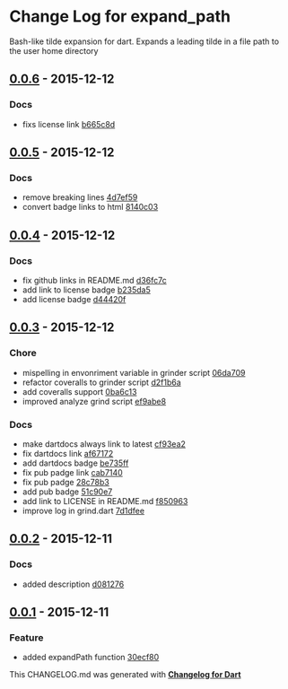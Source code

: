# Change Log for expand_path
Bash-like tilde expansion for dart. Expands a leading tilde in a file path to the user home directory

## [0.0.6](http://github.com/kasperpeulen/expand_path.dart/compare/0.0.5...0.0.6) - 2015-12-12

### Docs
* fixs license link [b665c8d](https://github.com/kasperpeulen/expand_path.dart/commit/b665c8d2daa27f81a9167f3d67b7d0f3abbb4354)

## [0.0.5](http://github.com/kasperpeulen/expand_path.dart/compare/0.0.4...0.0.5) - 2015-12-12

### Docs
* remove breaking lines [4d7ef59](https://github.com/kasperpeulen/expand_path.dart/commit/4d7ef59cac57157f281153cd66851f1214e34f90)
* convert badge links to html [8140c03](https://github.com/kasperpeulen/expand_path.dart/commit/8140c033ed2259e9cfce01a3667e8fdf54427ddd)

## [0.0.4](http://github.com/kasperpeulen/expand_path.dart/compare/0.0.3...0.0.4) - 2015-12-12

### Docs
* fix github links in README.md [d36fc7c](https://github.com/kasperpeulen/expand_path.dart/commit/d36fc7cc02c9e4496b05fd08085a14871c7848da)
* add link to license badge [b235da5](https://github.com/kasperpeulen/expand_path.dart/commit/b235da562f11e58d951ac822df0e59608f29ca0f)
* add license badge [d44420f](https://github.com/kasperpeulen/expand_path.dart/commit/d44420f766a298c59f4f9433d77f4b66501ff768)

## [0.0.3](http://github.com/kasperpeulen/expand_path.dart/compare/0.0.2...0.0.3) - 2015-12-12

### Chore
* mispelling in envonriment variable in grinder script [06da709](https://github.com/kasperpeulen/expand_path.dart/commit/06da7091046d791f450e02365a56a155dca40ee9)
* refactor coveralls to grinder script [d2f1b6a](https://github.com/kasperpeulen/expand_path.dart/commit/d2f1b6ae94fca06ea475dc0c122772257f8e863a)
* add coveralls support [0ba6c13](https://github.com/kasperpeulen/expand_path.dart/commit/0ba6c1363761a08fef75a5fb35651c02f3370d84)
* improved analyze grind script [ef9abe8](https://github.com/kasperpeulen/expand_path.dart/commit/ef9abe8a591b610db989831c7c966f8013166752)

### Docs
* make dartdocs always link to latest [cf93ea2](https://github.com/kasperpeulen/expand_path.dart/commit/cf93ea2574893e7fb5c9879217d2b6f76fef6511)
* fix dartdocs link [af67172](https://github.com/kasperpeulen/expand_path.dart/commit/af67172cde26acae253fe1d168db643becc3f4f6)
* add dartdocs badge [be735ff](https://github.com/kasperpeulen/expand_path.dart/commit/be735ff066db9751a127d31195daaf890c36cb1e)
* fix pub padge link [cab7140](https://github.com/kasperpeulen/expand_path.dart/commit/cab7140bfbdb55aa6655f2e90bc55cca76c647d3)
* fix pub padge [28c78b3](https://github.com/kasperpeulen/expand_path.dart/commit/28c78b3848017dfa322c84e5358ec505555e646f)
* add pub badge [51c90e7](https://github.com/kasperpeulen/expand_path.dart/commit/51c90e75841a384006b2ed46cbecc0a9a4c4cb29)
* add link to LICENSE in README.md [f850963](https://github.com/kasperpeulen/expand_path.dart/commit/f8509630b2fb186d5c6c3a324ca42427cfeb4589)
* improve log in grind.dart [7d1dfee](https://github.com/kasperpeulen/expand_path.dart/commit/7d1dfee5d96aecbba2dc3b1de8a7c22457d73408)

## [0.0.2](http://github.com/kasperpeulen/expand_path.dart/compare/0.0.1...0.0.2) - 2015-12-11

### Docs
* added description [d081276](https://github.com/kasperpeulen/expand_path.dart/commit/d08127697f4826699b290bf78c56b93a34f72dcf)

## [0.0.1](http://github.com/kasperpeulen/expand_path.dart/compare/0.0.1) - 2015-12-11

### Feature
* added expandPath function [30ecf80](https://github.com/kasperpeulen/expand_path.dart/commit/30ecf807834c9ecdefaf7b4136f63e9a3af88f86)


This CHANGELOG.md was generated with [**Changelog for Dart**](https://pub.dartlang.org/packages/changelog)
